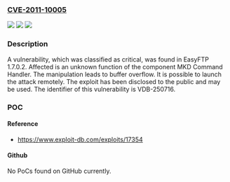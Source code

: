 ### [CVE-2011-10005](https://cve.mitre.org/cgi-bin/cvename.cgi?name=CVE-2011-10005)
![](https://img.shields.io/static/v1?label=Product&message=EasyFTP&color=blue)
![](https://img.shields.io/static/v1?label=Version&message=%3D%201.7.0.2%20&color=brighgreen)
![](https://img.shields.io/static/v1?label=Vulnerability&message=CWE-120%20Buffer%20Overflow&color=brighgreen)

### Description

A vulnerability, which was classified as critical, was found in EasyFTP 1.7.0.2. Affected is an unknown function of the component MKD Command Handler. The manipulation leads to buffer overflow. It is possible to launch the attack remotely. The exploit has been disclosed to the public and may be used. The identifier of this vulnerability is VDB-250716.

### POC

#### Reference
- https://www.exploit-db.com/exploits/17354

#### Github
No PoCs found on GitHub currently.

